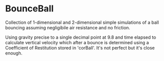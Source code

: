 # BounceBall

Collection of 1-dimensional and 2-dimensional simple simulations of a ball bouncing assuming negligibile air resistance and no friction.

Using gravity precise to a single decimal point at 9.8 and time elapsed to calculate vertical velocity which after a bounce is determined using a Coefficient of Restitution stored in 'corBall'.
It's not perfect but it's close enough.

